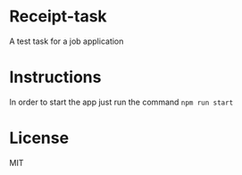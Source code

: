# Receipt-task
A test task for a job application 

# Instructions
In order to start the app just run the command `npm run start`

# License
MIT
